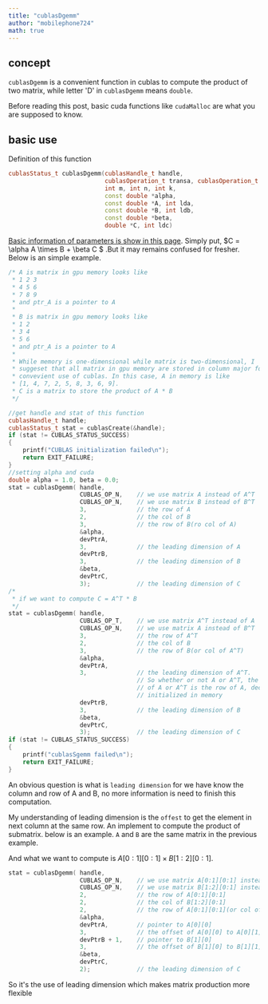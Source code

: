 ```yaml
---
title: "cublasDgemm"
author: "mobilephone724"
math: true
---
```

## concept
`cublasDgemm` is a convenient function in cublas to compute the product of two matrix, while letter 'D' in `cublasDgemm` means `double`.

Before reading this post, basic cuda functions like `cudaMalloc` are what you are supposed to know.
## basic use
Definition of this function
```c++
cublasStatus_t cublasDgemm(cublasHandle_t handle,
                           cublasOperation_t transa, cublasOperation_t transb,
                           int m, int n, int k,
                           const double *alpha,
                           const double *A, int lda,
                           const double *B, int ldb,
                           const double *beta,
                           double *C, int ldc)
```
[Basic information of parameters is show in this page](https://docs.nvidia.com/cuda/cublas/index.html). Simply put, $C = \alpha A \times B + \beta C $ .But it may remains confused for fresher. Below is an simple example.
```c++
/* A is matrix in gpu memory looks like
 * 1 2 3
 * 4 5 6
 * 7 8 9
 * and ptr_A is a pointer to A
 *
 * B is matrix in gpu memory looks like
 * 1 2
 * 3 4
 * 5 6
 * and ptr_A is a pointer to A
 *
 * While memory is one-dimensional while matrix is two-dimensional, I 
 * suggeset that all matrix in gpu memory are stored in column major for 
 * convevient use of cublas. In this case, A in memory is like 
 * [1, 4, 7, 2, 5, 8, 3, 6, 9].
 * C is a matrix to store the product of A * B
 */

//get handle and stat of this function
cublasHandle_t handle;
cublasStatus_t stat = cublasCreate(&handle);
if (stat != CUBLAS_STATUS_SUCCESS)
{
	printf("CUBLAS initialization failed\n");
	return EXIT_FAILURE;
}
//setting alpha and cuda
double alpha = 1.0, beta = 0.0;
stat = cublasDgemm(	handle, 
					CUBLAS_OP_N,	// we use matrix A instead of A^T
					CUBLAS_OP_N,	// we use matrix B instead of B^T
					3,				// the row of A 
					2,				// the col of B
					3,				// the row of B(ro col of A)
					&alpha,
					devPtrA,
					3,				// the leading dimension of A
					devPtrB,
					3,				// the leading dimension of B
					&beta,
					devPtrC,
					3);				// the leading dimension of C
/*
 * if we want to compute C = A^T * B
 */
stat = cublasDgemm(	handle, 
					CUBLAS_OP_T,	// we use matrix A^T instead of A
					CUBLAS_OP_N,	// we use matrix A instead of B^T
					3,				// the row of A^T
					2,				// the col of B
					3,				// the row of B(or col of A^T)
					&alpha,
					devPtrA,
					3,				// the leading dimension of A^T. 
									// So whether or not A or A^T, the leading dimension 
									// of A or A^T is the row of A, decided when A is 
									// initialized in memory
					devPtrB,
					3,				// the leading dimension of B
					&beta,
					devPtrC,
					3);				// the leading dimension of C
if (stat != CUBLAS_STATUS_SUCCESS)
{
	printf("cublasSgemm failed\n");
	return EXIT_FAILURE;
}
```
An obvious question is what is `leading dimension` for we have know the column and row of A and B, no more information is need to finish this computation.

My understanding of leading dimension is the `offest` to get the element in next column at the same row. An implement to compute the product of submatrix. below is an example. `A` and `B` are the same matrix in the previous example.

And what we want to compute is $A[0:1][0:1] \times B[1:2][0:1]$.
```c++
stat = cublasDgemm(	handle, 
					CUBLAS_OP_N,	// we use matrix A[0:1][0:1] instead of A[0:1][0:1]^T
					CUBLAS_OP_N,	// we use matrix B[1:2][0:1] instead of B[1:2][0:1]^T
					2,				// the row of A[0:1][0:1]
					2,				// the col of B[1:2][0:1]
					2,				// the row of A[0:1][0:1](or col of B[1:2][0:1])
					&alpha,
					devPtrA,		// pointer to A[0][0]
					3,				// the offset of A[0][0] to A[0][1] is 3 of double size
					devPtrB + 1,	// pointer to B[1][0]
					3,				// the offset of B[1][0] to B[1][1] is 3 of double size
					&beta,
					devPtrC,
					2);				// the leading dimension of C
```
So it's the use of leading dimension which makes matrix production more flexible
